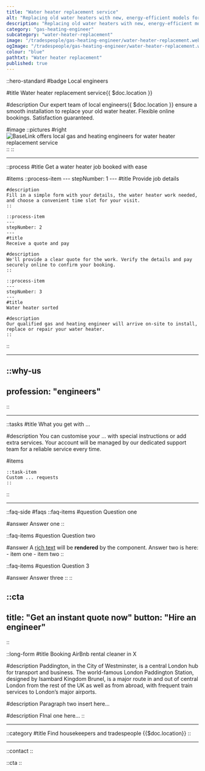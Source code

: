```yaml
---
title: "Water heater replacement service"
alt: "Replacing old water heaters with new, energy-efficient models for reliable hot water"
description: "Replacing old water heaters with new, energy-efficient models for reliable hot water"
category: "gas-heating-engineer"
subcategory: "water-heater-replacement"
image: "/tradespeople/gas-heating-engineer/water-heater-replacement.webp"
ogImage: "/tradespeople/gas-heating-engineer/water-heater-replacement.webp"
colour: "blue"
pathtxt: "Water heater replacement"
published: true
---
```


::hero-standard
#badge
Local engineers

#title
Water heater replacement service{{ $doc.location }}

#description
Our expert team of local engineers{{ $doc.location }} ensure a smooth installation to replace your old water heater. Flexible online bookings. Satisfaction guaranteed.

#image
    ::pictures
    #right
    ![BaseLink offers local gas and heating engineers for water heater replacement service](/tradespeople/gas-heating-engineer/water-heater-replacement.webp)
    ::
::

---

::process
#title
Get a water heater job booked with ease

#items
    ::process-item
    ---
    stepNumber: 1
    ---
    #title
    Provide job details

    #description
    Fill in a simple form with your details, the water heater work needed, and choose a convenient time slot for your visit.
    ::
    
    ::process-item
    ---
    stepNumber: 2
    ---
    #title
    Receive a quote and pay

    #description
    We'll provide a clear quote for the work. Verify the details and pay securely online to confirm your booking.
    ::

    ::process-item
    ---
    stepNumber: 3
    ---
    #title
    Water heater sorted

    #description
    Our qualified gas and heating engineer will arrive on-site to install, replace or repair your water heater.
    ::
::

---

::why-us
---
profession: "engineers"
---
::

---

::tasks
#title
What you get with ...

#description
You can customise your ... with special instructions or add extra services. Your account will be managed by our dedicated support team for a reliable service every time.

#items

    ::task-item
    Custom ... requests
    ::
::

---

::faq-side
#faqs
  ::faq-items
  #question
  Question one

  #answer
  Answer one
  ::

  ::faq-items
  #question
  Question two

  #answer
  A [rich text](/services/commercial-cleaning) will be **rendered** by the component.
  Answer two is here:
    - item one
    - item two
  ::

  ::faq-items
  #question
  Question 3

  #answer
  Answer three
  ::
::

::cta
---
title: "Get an instant quote now"
button: "Hire an engineer"
---
::

::long-form
#title
Booking AirBnb rental cleaner in X

#description
Paddington, in the City of Westminster, is a central London hub for transport and business. The world-famous London Paddington Station, designed by Isambard Kingdom Brunel, is a major route in and out of central London from the rest of the UK as well as from abroad, with frequent train services to London’s major airports.

#description
Paragraph two insert here...

#description
FInal one here...
::

---

::category
#title
Find housekeepers and tradespeople {{$doc.location}}
::

---

::contact
::

::cta
::
